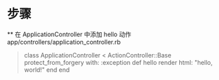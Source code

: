 # 步骤
** 在 ApplicationController 中添加 hello 动作app/controllers/application_controller.rb

  > class ApplicationController < ActionController::Base
    protect_from_forgery with: :exception
    def hello
      render html: "hello, world!"
    end
  end
    
